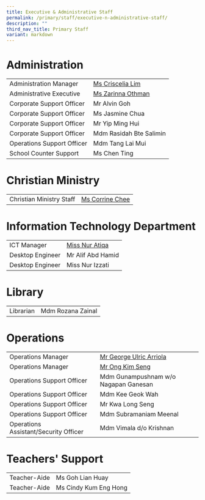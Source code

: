 ```yaml
---
title: Executive & Administrative Staff
permalink: /primary/staff/executive-n-administrative-staff/
description: ""
third_nav_title: Primary Staff
variant: markdown
---
```

# Administration

|||
| -------- | -------- |
|Administration Manager| [Ms Criscelia Lim](mailto:criscelia_lim@schools.gov.sg)
|Administrative Executive| [Ms Zarinna Othman](mailto:zarinna_othman@schools.gov.sg)
|Corporate Support Officer|Mr Alvin Goh
|Corporate Support Officer|Ms Jasmine Chua
|Corporate Support Officer|Mr Yip Ming Hui
|Corporate Support Officer|Mdm Rasidah Bte Salimin
|Operations Support Officer|Mdm Tang Lai Mui
|School Counter Support|Ms Chen Ting


# Christian Ministry


|  | |
| -------- | -------- | 
|Christian Ministry Staff|[Ms Corrine Chee](mailto:corrine_chee@mgs.sch.edu.sg)|



# Information Technology Department


|||
| -------- | -------- |
|ICT Manager| [Miss Nur Atiqa](mailto:nur_atiqa_harun@schools.gov.sg)|
|Desktop Engineer|Mr Alif Abd Hamid
|Desktop Engineer|Miss Nur Izzati

# Library

|||
| -------- | -------- |
|Librarian| Mdm Rozana Zainal

# Operations

|||
| -------- | -------- |
|Operations Manager|[Mr George Ulric Arriola](mailto:George_Ulric_Arriola@schools.gov.sg)
|Operations Manager|[Mr Ong Kim Seng](mailto:Ong_Kim_Seng@schools.gov.sg)
|Operations Support Officer|Mdm Gunampushnam w/o Nagapan Ganesan
|Operations Support Officer|Mdm Kee Geok Wah
|Operations Support Officer|Mr Kwa Long Seng
|Operations Support Officer|Mdm Subramaniam Meenal
|Operations Assistant/Security Officer|Mdm Vimala d/o Krishnan
# Teachers' Support

|||
| -------- | -------- |
|Teacher-Aide| Ms Goh Lian Huay
|Teacher-Aide| Ms Cindy Kum Eng Hong